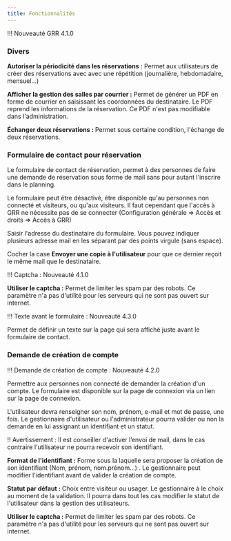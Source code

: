 ```yaml
---
title: Fonctionnalités
---
```


!!! Nouveauté GRR 4.1.0

### Divers

**Autoriser la périodicité dans les réservations :** Permet aux utilisateurs de créer des réservations avec avec une répétition (journalière, hebdomadaire, mensuel...)

**Afficher la gestion des salles par courrier :**  Permet de générer un PDF en forme de courrier en saisissant les coordonnées du destinataire. Le PDF reprend les informations de la réservation. Ce PDF n'est pas modifiable dans l'administration.

**Échanger deux réservations :** Permet sous certaine condition, l'échange de deux réservations.


### Formulaire de contact pour réservation

Le formulaire de contact de réservation, permet à des personnes de faire une demande de réservation sous forme de mail sans pour autant l'inscrire dans le planning.

Le formulaire peut être désactivé, être disponible qu'au personnes non connecté et visiteurs, ou qu'aux visiteurs. Il faut cependant que l'accès à GRR ne nécessite pas de se connecter (Configuration générale => Accès et droits => Accès à GRR)

Saisir l'adresse du destinataire du formulaire. Vous pouvez indiquer plusieurs adresse mail en les séparant par des points virgule (sans espace).

Cocher la case **Envoyer une copie à l'utilisateur** pour que ce dernier reçoit le même mail que le destinataire.

!!! Captcha : Nouveauté 4.1.0

**Utiliser le captcha :** Permet de limiter les spam par des robots. Ce paramètre n'a pas d'utilité pour les serveurs qui ne sont pas ouvert sur internet.

!!! Texte avant le formulaire : Nouveauté 4.3.0

Permet de définir un texte sur la page qui sera affiché juste avant le formulaire de contact.


### Demande de création de compte

!!!  Demande de création de compte : Nouveauté 4.2.0

Permettre aux personnes non connecté de demander la création d'un compte. Le formulaire est disponible sur la page de connexion via un lien sur la page de connexion.

L'utilisateur devra renseigner son nom, prénom, e-mail et mot de passe, une fois. Le gestionnaire d'utilisateur ou l'administrateur pourra valider ou non la demande en lui assignant un identifiant et un statut.

!! Avertissement : Il est conseiller d'activer l’envoi de mail, dans le cas contraire l'utilisateur ne pourra recevoir son identifiant.

**Format de l'identifiant :** Forme sous la laquelle sera proposer la création de son identifiant (Nom, prénom, nom.prénom...) . Le gestionnaire peut modifier l'identifiant avant de valider la création de compte.

**Statut par défaut :** Choix entre visiteur ou usager. Le gestionnaire à le choix au moment de la validation. Il pourra dans tout les cas modifier le statut de l'utilisateur dans la gestion des utilisateurs.

**Utiliser le captcha :** Permet de limiter les spam par des robots. Ce paramètre n'a pas d'utilité pour les serveurs qui ne sont pas ouvert sur internet.

